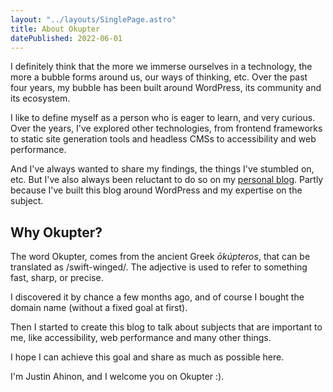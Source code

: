 ```yaml
---
layout: "../layouts/SinglePage.astro"
title: About Okupter
datePublished: 2022-06-01
---
```


I definitely think that the more we immerse ourselves in a technology, the more a bubble forms around us, our ways of thinking, etc. Over the past four years, my bubble has been built around WordPress, its community and its ecosystem.

I like to define myself as a person who is eager to learn, and very curious. Over the years, I've explored other technologies, from frontend frameworks to static site generation tools and headless CMSs to accessibility and web performance.

And I've always wanted to share my findings, the things I've stumbled on, etc. But I've also always been reluctant to do so on my [personal blog](https://segbedji.com). Partly because I've built this blog around WordPress and my expertise on the subject.

## Why Okupter?

The word Okupter, comes from the ancient Greek _ōkúpteros_, that can be translated as /swift-winged/. The adjective is used to refer to something fast, sharp, or precise.

I discovered it by chance a few months ago, and of course I bought the domain name (without a fixed goal at first).

Then I started to create this blog to talk about subjects that are important to me, like accessibility, web performance and many other things.

I hope I can achieve this goal and share as much as possible here.

I'm Justin Ahinon, and I welcome you on Okupter :).